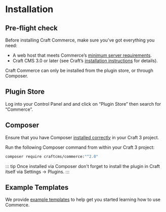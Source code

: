 # Installation

## Pre-flight check

Before installing Craft Commerce, make sure you’ve got everything you need:

* A web host that meets Commerce’s [minimum server requirements](requirements.md).
* Craft CMS 3.0 or later (see Craft’s [installation instructions](https://craftcms.com/docs/3.x/installation.html) for details).

Craft Commerce can only be installed from the plugin store, or through Composer.

## Plugin Store

Log into your Control Panel and and click on “Plugin Store” then search for “Commerce”.

## Composer

Ensure that you have Composer [installed correctly](https://craftcms.com/docs/3.x/installation.html#downloading-with-composer) in your Craft 3 project.

Run the following Composer command from within your Craft 3 project:

```bash
composer require craftcms/commerce:"^2.0"
```

::: tip
Once installed via Composer don't forget to install the plugin in Craft itself via Settings → Plugins.
:::

## Example Templates

We provide [example templates](example-templates.md) to help get you started learning how to use Commerce.
